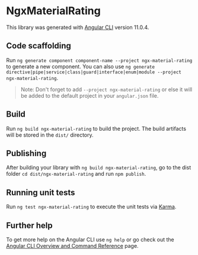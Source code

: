 # NgxMaterialRating

This library was generated with [Angular CLI](https://github.com/angular/angular-cli) version 11.0.4.

## Code scaffolding

Run `ng generate component component-name --project ngx-material-rating` to generate a new component. You can also use `ng generate directive|pipe|service|class|guard|interface|enum|module --project ngx-material-rating`.
> Note: Don't forget to add `--project ngx-material-rating` or else it will be added to the default project in your `angular.json` file. 

## Build

Run `ng build ngx-material-rating` to build the project. The build artifacts will be stored in the `dist/` directory.

## Publishing

After building your library with `ng build ngx-material-rating`, go to the dist folder `cd dist/ngx-material-rating` and run `npm publish`.

## Running unit tests

Run `ng test ngx-material-rating` to execute the unit tests via [Karma](https://karma-runner.github.io).

## Further help

To get more help on the Angular CLI use `ng help` or go check out the [Angular CLI Overview and Command Reference](https://angular.io/cli) page.
